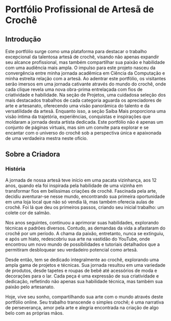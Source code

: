 # Portfólio Profissional de Artesã de Crochê

## Introdução
Este portfólio surge como uma plataforma para destacar o trabalho excepcional da talentosa artesã de crochê, visando não apenas expandir seu alcance profissional, mas também compartilhar sua paixão e habilidade com uma audiência mais ampla. O impulso para este projeto nasceu da convergência entre minha jornada acadêmica em Ciência da Computação e minha estreita relação com a artesã. Ao adentrar este portfólio, os visitantes serão imersos em uma jornada cativante através do mundo do crochê, onde cada clique revela uma nova obra-prima entrelaçada com fios de criatividade e habilidade. Na seção de Projetos, uma cuidadosa seleção dos mais destacados trabalhos de cada categoria aguarda os apreciadores de arte e artesanato, oferecendo uma visão panorâmica do talento e da versatilidade da artesã. Enquanto isso, a seção Saiba Mais proporciona uma visão íntima da trajetória, experiências, conquistas e inspirações que moldaram a jornada desta artista dedicada. Este portfólio não é apenas um conjunto de páginas virtuais, mas sim um convite para explorar e se encantar com o universo do crochê sob a perspectiva única e apaixonada de uma verdadeira mestra neste ofício.

## Sobre a Criadora
### História
A jornada de nossa artesã teve início em uma pacata vizinhança, aos 12 anos, quando ela foi inspirada pela habilidade de uma vizinha em transformar fios em belíssimas criações de crochê. Fascinada pela arte, decidiu aventurar-se nesse mundo, encontrando sua primeira oportunidade em uma loja local que não só vendia lã, mas também oferecia aulas de crochê. Foi lá que deu os primeiros passos, criando seu inicial trabalho: um colete cor de salmão.

Nos anos seguintes, continuou a aprimorar suas habilidades, explorando técnicas e padrões diversos. Contudo, as demandas da vida a afastaram do crochê por um período. A chama da paixão, entretanto, nunca se extinguiu, e após um hiato, redescobriu sua arte na vastidão do YouTube, onde encontrou um novo mundo de possibilidades e tutoriais detalhados que a permitiram desbloquear seu verdadeiro potencial como artesã.

Desde então, tem se dedicado integralmente ao crochê, explorando uma ampla gama de projetos e técnicas. Sua jornada resultou em uma variedade de produtos, desde tapetes e roupas de bebê até acessórios de moda e decorações para o lar. Cada peça é uma expressão de sua criatividade e dedicação, refletindo não apenas sua habilidade técnica, mas também sua paixão pelo artesanato.

Hoje, vive seu sonho, compartilhando sua arte com o mundo através deste portfólio online. Seu trabalho transcende o simples crochê; é uma narrativa de perseverança, amor pela arte e alegria encontrada na criação de algo belo com as próprias mãos.
